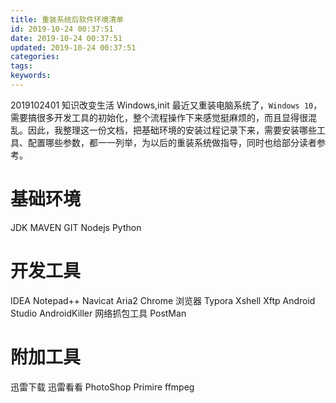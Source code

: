 ```yaml
---
title: 重装系统后软件环境清单
id: 2019-10-24 00:37:51
date: 2019-10-24 00:37:51
updated: 2019-10-24 00:37:51
categories:
tags:
keywords:
---
```



2019102401
知识改变生活
Windows,init
最近又重装电脑系统了，`Windows 10`，需要搞很多开发工具的初始化，整个流程操作下来感觉挺麻烦的，而且显得很混乱。因此，我整理这一份文档，把基础环境的安装过程记录下来，需要安装哪些工具、配置哪些参数，都一一列举，为以后的重装系统做指导，同时也给部分读者参考。


<!-- more -->


# 基础环境


JDK
MAVEN
GIT
Nodejs
Python


# 开发工具


IDEA
Notepad++
Navicat
Aria2
Chrome 浏览器
Typora
Xshell
Xftp
Android Studio
AndroidKiller
网络抓包工具
PostMan


# 附加工具


迅雷下载
迅雷看看
PhotoShop
Primire
ffmpeg


